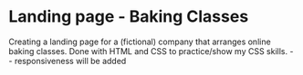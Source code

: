 # Landing page - Baking Classes

Creating a landing page for a (fictional) company that arranges online baking classes.
Done with HTML and CSS to practice/show my CSS skills.
-- responsiveness will be added
